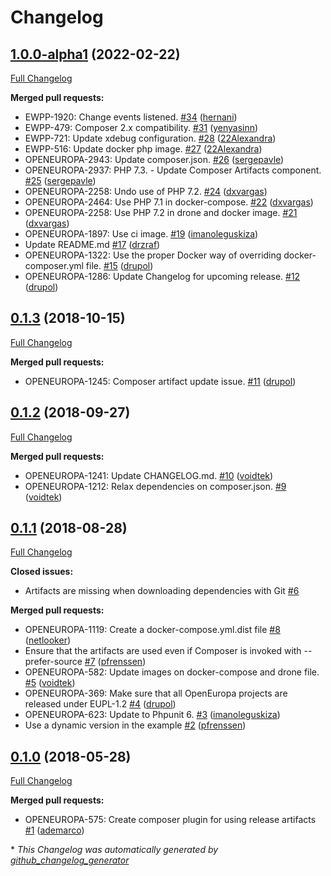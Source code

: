# Changelog

## [1.0.0-alpha1](https://github.com/openeuropa/composer-artifacts/tree/1.0.0-alpha1) (2022-02-22)

[Full Changelog](https://github.com/openeuropa/composer-artifacts/compare/0.1.3...1.0.0-alpha1)

**Merged pull requests:**

- EWPP-1920: Change events listened. [\#34](https://github.com/openeuropa/composer-artifacts/pull/34) ([hernani](https://github.com/hernani))
- EWPP-479: Composer 2.x compatibility. [\#31](https://github.com/openeuropa/composer-artifacts/pull/31) ([yenyasinn](https://github.com/yenyasinn))
- EWPP-721: Update xdebug configuration. [\#28](https://github.com/openeuropa/composer-artifacts/pull/28) ([22Alexandra](https://github.com/22Alexandra))
- EWPP-516: Update docker php image. [\#27](https://github.com/openeuropa/composer-artifacts/pull/27) ([22Alexandra](https://github.com/22Alexandra))
- OPENEUROPA-2943: Update composer.json. [\#26](https://github.com/openeuropa/composer-artifacts/pull/26) ([sergepavle](https://github.com/sergepavle))
- OPENEUROPA-2937: PHP 7.3. - Update Composer Artifacts component. [\#25](https://github.com/openeuropa/composer-artifacts/pull/25) ([sergepavle](https://github.com/sergepavle))
- OPENEUROPA-2258: Undo use of PHP 7.2. [\#24](https://github.com/openeuropa/composer-artifacts/pull/24) ([dxvargas](https://github.com/dxvargas))
- OPENEUROPA-2464: Use PHP 7.1 in docker-compose. [\#22](https://github.com/openeuropa/composer-artifacts/pull/22) ([dxvargas](https://github.com/dxvargas))
- OPENEUROPA-2258: Use PHP 7.2 in drone and docker image. [\#21](https://github.com/openeuropa/composer-artifacts/pull/21) ([dxvargas](https://github.com/dxvargas))
- OPENEUROPA-1897: Use ci image. [\#19](https://github.com/openeuropa/composer-artifacts/pull/19) ([imanoleguskiza](https://github.com/imanoleguskiza))
- Update README.md [\#17](https://github.com/openeuropa/composer-artifacts/pull/17) ([drzraf](https://github.com/drzraf))
- OPENEUROPA-1322: Use the proper Docker way of overriding docker-composer.yml file. [\#15](https://github.com/openeuropa/composer-artifacts/pull/15) ([drupol](https://github.com/drupol))
- OPENEUROPA-1286: Update Changelog for upcoming release. [\#12](https://github.com/openeuropa/composer-artifacts/pull/12) ([drupol](https://github.com/drupol))

## [0.1.3](https://github.com/openeuropa/composer-artifacts/tree/0.1.3) (2018-10-15)
[Full Changelog](https://github.com/openeuropa/composer-artifacts/compare/0.1.2...0.1.3)

**Merged pull requests:**

- OPENEUROPA-1245: Composer artifact update issue.  [\#11](https://github.com/openeuropa/composer-artifacts/pull/11) ([drupol](https://github.com/drupol))

## [0.1.2](https://github.com/openeuropa/composer-artifacts/tree/0.1.2) (2018-09-27)
[Full Changelog](https://github.com/openeuropa/composer-artifacts/compare/0.1.1...0.1.2)

**Merged pull requests:**

- OPENEUROPA-1241: Update CHANGELOG.md. [\#10](https://github.com/openeuropa/composer-artifacts/pull/10) ([voidtek](https://github.com/voidtek))
- OPENEUROPA-1212: Relax dependencies on composer.json. [\#9](https://github.com/openeuropa/composer-artifacts/pull/9) ([voidtek](https://github.com/voidtek))

## [0.1.1](https://github.com/openeuropa/composer-artifacts/tree/0.1.1) (2018-08-28)
[Full Changelog](https://github.com/openeuropa/composer-artifacts/compare/0.1.0...0.1.1)

**Closed issues:**

- Artifacts are missing when downloading dependencies with Git [\#6](https://github.com/openeuropa/composer-artifacts/issues/6)

**Merged pull requests:**

- OPENEUROPA-1119: Create a docker-compose.yml.dist file [\#8](https://github.com/openeuropa/composer-artifacts/pull/8) ([netlooker](https://github.com/netlooker))
- Ensure that the artifacts are used even if Composer is invoked with --prefer-source [\#7](https://github.com/openeuropa/composer-artifacts/pull/7) ([pfrenssen](https://github.com/pfrenssen))
- OPENEUROPA-582: Update images on docker-compose and drone file. [\#5](https://github.com/openeuropa/composer-artifacts/pull/5) ([voidtek](https://github.com/voidtek))
- OPENEUROPA-369: Make sure that all OpenEuropa projects are released under EUPL-1.2 [\#4](https://github.com/openeuropa/composer-artifacts/pull/4) ([drupol](https://github.com/drupol))
- OPENEUROPA-623: Update to Phpunit 6. [\#3](https://github.com/openeuropa/composer-artifacts/pull/3) ([imanoleguskiza](https://github.com/imanoleguskiza))
- Use a dynamic version in the example [\#2](https://github.com/openeuropa/composer-artifacts/pull/2) ([pfrenssen](https://github.com/pfrenssen))

## [0.1.0](https://github.com/openeuropa/composer-artifacts/tree/0.1.0) (2018-05-28)

[Full Changelog](https://github.com/openeuropa/composer-artifacts/compare/3e44ce904632a714c4b5e6bfcf06afadd703b727...0.1.0)

**Merged pull requests:**

- OPENEUROPA-575: Create composer plugin for using release artifacts [\#1](https://github.com/openeuropa/composer-artifacts/pull/1) ([ademarco](https://github.com/ademarco))



\* *This Changelog was automatically generated by [github_changelog_generator](https://github.com/github-changelog-generator/github-changelog-generator)*
